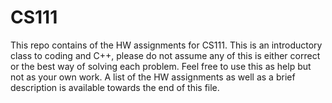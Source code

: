 # CS111

This repo contains of the HW assignments for CS111.
This is an introductory class to coding and C++, please do not assume any of this is either correct or the best way of solving each problem. 
Feel free to use this as help but not as your own work.
A list of the HW assignments as well as a brief description is available towards the end of this file.
